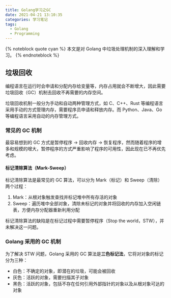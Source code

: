 ```yaml
---
title: Golang学习之GC
date: 2021-04-21 13:10:35
categories: 学习笔记
tags:
  - Golang
  - Programming
---
```


{% noteblock quote cyan %}
本文是对 Golang 中垃圾处理机制的深入理解和学习。
{% endnoteblock %}

<!-- more -->

## 垃圾回收

编程语言在运行时会申请和分配内存给变量等，内存占用就会不断增大，因此需要垃圾回收（GC）机制去回收不再需要的内存空间。

垃圾回收机制一般分为手动和自动两种管理方式，如 C、C++、Rust 等编程语言采用手动的方式管理内存，需要程序员申请和释放内存。而 Python、Java、Go 等编程语言采用自动的内存管理方式。

### 常见的 GC 机制

最容易想到的 GC 方式是暂停程序 -> 回收内存 -> 恢复程序，然而随着程序的增多和规模的增大，暂停程序的方式严重影响了程序的可用性，因此现在已不再优先考虑。

#### 标记清除算法（Mark-Sweep）

标记清除算法是最常见的 GC 算法，可以分为 Mark（标记）和 Sweep（清除）两个过程：

1. Mark：从根对象触发查找并标记堆中所有存活的对象
2. Sweep：遍历堆中全部对象，清除未标记的对象并将回收的内存加入空闲链表，方便内存分配器重新利用分配

标记清除算法的缺陷是在标记过程中需要暂停程序（Stop the world，STW），并未解决这一问题。

### Golang 采用的 GC 机制

为了解决 STW 问题，Golang 采用的 GC 算法是**三色标记法**，它将对对象的标记分为三种：

- 白色：不确定的对象，即潜在的垃圾，可能会被回收
- 灰色：活跃的对象，需要扫描其子对象
- 黑色：活跃的对象，包括不存在任何引用外部指针的对象以及从根对象可达的对象
